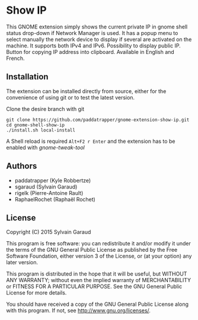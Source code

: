 # Show IP

This GNOME extension simply shows the current private IP in gnome shell
status drop-down if Network Manager is used. It has a popup menu to select
manually the network device to display if several are activated on the machine.
It supports both IPv4 and IPv6. Possibility to display public IP. Button for
copying IP address into clipboard. Available in English and French.

## Installation

The extension can be installed directly from source, either for the convenience
of using git or to test the latest version.

Clone the desire branch with git

    git clone https://github.com/paddatrapper/gnome-extension-show-ip.git
    cd gnome-shell-show-ip
    ./install.sh local-install

A Shell reload is required `Alt+F2 r Enter` and the extension has to be enabled
with *gnome-tweak-tool*

## Authors

  * paddatrapper (Kyle Robbertze)
  * sgaraud (Sylvain Garaud)
  * rigelk (Pierre-Antoine Rault)
  * RaphaelRochet (Raphaël Rochet) 

## License

Copyright (C) 2015 Sylvain Garaud

This program is free software: you can redistribute it and/or modify
it under the terms of the GNU General Public License as published by
the Free Software Foundation, either version 3 of the License, or
(at your option) any later version.

This program is distributed in the hope that it will be useful,
but WITHOUT ANY WARRANTY; without even the implied warranty of
MERCHANTABILITY or FITNESS FOR A PARTICULAR PURPOSE.  See the
GNU General Public License for more details.

You should have received a copy of the GNU General Public License
along with this program. If not, see <http://www.gnu.org/licenses/>.
